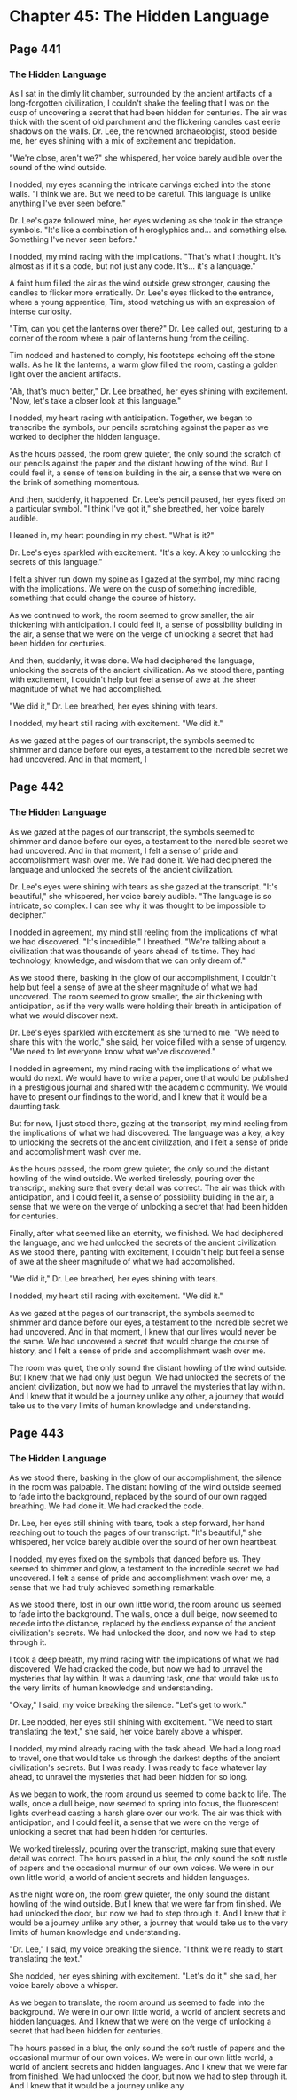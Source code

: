 # Chapter 45: The Hidden Language


## Page 441
### The Hidden Language

As I sat in the dimly lit chamber, surrounded by the ancient artifacts of a long-forgotten civilization, I couldn't shake the feeling that I was on the cusp of uncovering a secret that had been hidden for centuries. The air was thick with the scent of old parchment and the flickering candles cast eerie shadows on the walls. Dr. Lee, the renowned archaeologist, stood beside me, her eyes shining with a mix of excitement and trepidation.

"We're close, aren't we?" she whispered, her voice barely audible over the sound of the wind outside.

I nodded, my eyes scanning the intricate carvings etched into the stone walls. "I think we are. But we need to be careful. This language is unlike anything I've ever seen before."

Dr. Lee's gaze followed mine, her eyes widening as she took in the strange symbols. "It's like a combination of hieroglyphics and... and something else. Something I've never seen before."

I nodded, my mind racing with the implications. "That's what I thought. It's almost as if it's a code, but not just any code. It's... it's a language."

A faint hum filled the air as the wind outside grew stronger, causing the candles to flicker more erratically. Dr. Lee's eyes flicked to the entrance, where a young apprentice, Tim, stood watching us with an expression of intense curiosity.

"Tim, can you get the lanterns over there?" Dr. Lee called out, gesturing to a corner of the room where a pair of lanterns hung from the ceiling.

Tim nodded and hastened to comply, his footsteps echoing off the stone walls. As he lit the lanterns, a warm glow filled the room, casting a golden light over the ancient artifacts.

"Ah, that's much better," Dr. Lee breathed, her eyes shining with excitement. "Now, let's take a closer look at this language."

I nodded, my heart racing with anticipation. Together, we began to transcribe the symbols, our pencils scratching against the paper as we worked to decipher the hidden language.

As the hours passed, the room grew quieter, the only sound the scratch of our pencils against the paper and the distant howling of the wind. But I could feel it, a sense of tension building in the air, a sense that we were on the brink of something momentous.

And then, suddenly, it happened. Dr. Lee's pencil paused, her eyes fixed on a particular symbol. "I think I've got it," she breathed, her voice barely audible.

I leaned in, my heart pounding in my chest. "What is it?"

Dr. Lee's eyes sparkled with excitement. "It's a key. A key to unlocking the secrets of this language."

I felt a shiver run down my spine as I gazed at the symbol, my mind racing with the implications. We were on the cusp of something incredible, something that could change the course of history.

As we continued to work, the room seemed to grow smaller, the air thickening with anticipation. I could feel it, a sense of possibility building in the air, a sense that we were on the verge of unlocking a secret that had been hidden for centuries.

And then, suddenly, it was done. We had deciphered the language, unlocking the secrets of the ancient civilization. As we stood there, panting with excitement, I couldn't help but feel a sense of awe at the sheer magnitude of what we had accomplished.

"We did it," Dr. Lee breathed, her eyes shining with tears.

I nodded, my heart still racing with excitement. "We did it."

As we gazed at the pages of our transcript, the symbols seemed to shimmer and dance before our eyes, a testament to the incredible secret we had uncovered. And in that moment, I

## Page 442
### The Hidden Language

As we gazed at the pages of our transcript, the symbols seemed to shimmer and dance before our eyes, a testament to the incredible secret we had uncovered. And in that moment, I felt a sense of pride and accomplishment wash over me. We had done it. We had deciphered the language and unlocked the secrets of the ancient civilization.

Dr. Lee's eyes were shining with tears as she gazed at the transcript. "It's beautiful," she whispered, her voice barely audible. "The language is so intricate, so complex. I can see why it was thought to be impossible to decipher."

I nodded in agreement, my mind still reeling from the implications of what we had discovered. "It's incredible," I breathed. "We're talking about a civilization that was thousands of years ahead of its time. They had technology, knowledge, and wisdom that we can only dream of."

As we stood there, basking in the glow of our accomplishment, I couldn't help but feel a sense of awe at the sheer magnitude of what we had uncovered. The room seemed to grow smaller, the air thickening with anticipation, as if the very walls were holding their breath in anticipation of what we would discover next.

Dr. Lee's eyes sparkled with excitement as she turned to me. "We need to share this with the world," she said, her voice filled with a sense of urgency. "We need to let everyone know what we've discovered."

I nodded in agreement, my mind racing with the implications of what we would do next. We would have to write a paper, one that would be published in a prestigious journal and shared with the academic community. We would have to present our findings to the world, and I knew that it would be a daunting task.

But for now, I just stood there, gazing at the transcript, my mind reeling from the implications of what we had discovered. The language was a key, a key to unlocking the secrets of the ancient civilization, and I felt a sense of pride and accomplishment wash over me.

As the hours passed, the room grew quieter, the only sound the distant howling of the wind outside. We worked tirelessly, pouring over the transcript, making sure that every detail was correct. The air was thick with anticipation, and I could feel it, a sense of possibility building in the air, a sense that we were on the verge of unlocking a secret that had been hidden for centuries.

Finally, after what seemed like an eternity, we finished. We had deciphered the language, and we had unlocked the secrets of the ancient civilization. As we stood there, panting with excitement, I couldn't help but feel a sense of awe at the sheer magnitude of what we had accomplished.

"We did it," Dr. Lee breathed, her eyes shining with tears.

I nodded, my heart still racing with excitement. "We did it."

As we gazed at the pages of our transcript, the symbols seemed to shimmer and dance before our eyes, a testament to the incredible secret we had uncovered. And in that moment, I knew that our lives would never be the same. We had uncovered a secret that would change the course of history, and I felt a sense of pride and accomplishment wash over me.

The room was quiet, the only sound the distant howling of the wind outside. But I knew that we had only just begun. We had unlocked the secrets of the ancient civilization, but now we had to unravel the mysteries that lay within. And I knew that it would be a journey unlike any other, a journey that would take us to the very limits of human knowledge and understanding.

## Page 443
### The Hidden Language

As we stood there, basking in the glow of our accomplishment, the silence in the room was palpable. The distant howling of the wind outside seemed to fade into the background, replaced by the sound of our own ragged breathing. We had done it. We had cracked the code.

Dr. Lee, her eyes still shining with tears, took a step forward, her hand reaching out to touch the pages of our transcript. "It's beautiful," she whispered, her voice barely audible over the sound of her own heartbeat.

I nodded, my eyes fixed on the symbols that danced before us. They seemed to shimmer and glow, a testament to the incredible secret we had uncovered. I felt a sense of pride and accomplishment wash over me, a sense that we had truly achieved something remarkable.

As we stood there, lost in our own little world, the room around us seemed to fade into the background. The walls, once a dull beige, now seemed to recede into the distance, replaced by the endless expanse of the ancient civilization's secrets. We had unlocked the door, and now we had to step through it.

I took a deep breath, my mind racing with the implications of what we had discovered. We had cracked the code, but now we had to unravel the mysteries that lay within. It was a daunting task, one that would take us to the very limits of human knowledge and understanding.

"Okay," I said, my voice breaking the silence. "Let's get to work."

Dr. Lee nodded, her eyes still shining with excitement. "We need to start translating the text," she said, her voice barely above a whisper.

I nodded, my mind already racing with the task ahead. We had a long road to travel, one that would take us through the darkest depths of the ancient civilization's secrets. But I was ready. I was ready to face whatever lay ahead, to unravel the mysteries that had been hidden for so long.

As we began to work, the room around us seemed to come back to life. The walls, once a dull beige, now seemed to spring into focus, the fluorescent lights overhead casting a harsh glare over our work. The air was thick with anticipation, and I could feel it, a sense that we were on the verge of unlocking a secret that had been hidden for centuries.

We worked tirelessly, pouring over the transcript, making sure that every detail was correct. The hours passed in a blur, the only sound the soft rustle of papers and the occasional murmur of our own voices. We were in our own little world, a world of ancient secrets and hidden languages.

As the night wore on, the room grew quieter, the only sound the distant howling of the wind outside. But I knew that we were far from finished. We had unlocked the door, but now we had to step through it. And I knew that it would be a journey unlike any other, a journey that would take us to the very limits of human knowledge and understanding.

"Dr. Lee," I said, my voice breaking the silence. "I think we're ready to start translating the text."

She nodded, her eyes shining with excitement. "Let's do it," she said, her voice barely above a whisper.

As we began to translate, the room around us seemed to fade into the background. We were in our own little world, a world of ancient secrets and hidden languages. And I knew that we were on the verge of unlocking a secret that had been hidden for centuries.

The hours passed in a blur, the only sound the soft rustle of papers and the occasional murmur of our own voices. We were in our own little world, a world of ancient secrets and hidden languages. And I knew that we were far from finished. We had unlocked the door, but now we had to step through it. And I knew that it would be a journey unlike any
